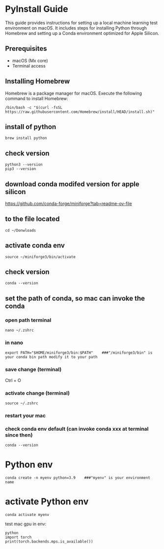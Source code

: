 # PyInstall Guide

This guide provides instructions for setting up a local machine learning test environment on macOS. It includes steps for installing Python through Homebrew and setting up a Conda environment optimized for Apple Silicon.

## Prerequisites

- macOS (Mx core)
- Terminal access

## Installing Homebrew

Homebrew is a package manager for macOS. Execute the following command to install Homebrew:

```
/bin/bash -c "$(curl -fsSL https://raw.githubusercontent.com/Homebrew/install/HEAD/install.sh)"
```

## install of python

```
brew install python
```
## check version
```
python3 --version
pip3 --version
```
## download conda modifed version for apple silicon
https://github.com/conda-forge/miniforge?tab=readme-ov-file

## to the file located
```
cd ~/Donwloads
```
## activate conda env
```
source ~/miniforge3/bin/activate
```
## check version
```
conda --version
```
## set the path of conda, so mac can invoke the conda
### open path terminal
```
nano ~/.zshrc
```
### in nano
```
export PATH="$HOME/miniforge3/bin:$PATH"    ###"/miniforge3/bin" is your conda bin path modify it to your path
```
### save change (terminal)
Ctrl + O
### activate change (terminal)
```
source ~/.zshrc
```
### restart your mac

### check conda env default (can invoke conda xxx at terminal since then)
```
conda --version
```
# Python env
```
conda create -n myenv python=3.9    ###"myenv" is your environment name
```
# activate Python env
```
conda activate myenv
```
test mac gpu
in env:
```
python
import torch
print(torch.backends.mps.is_available())
```





